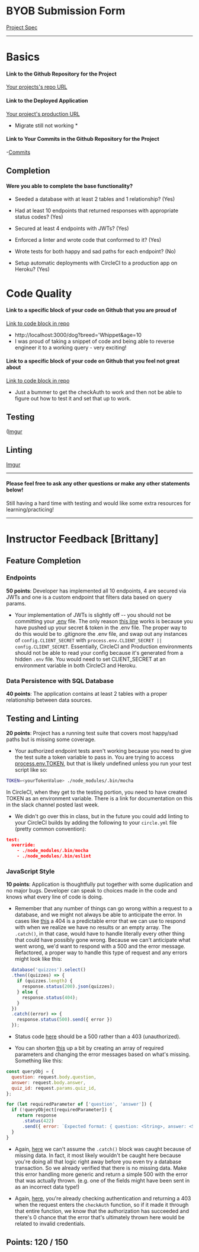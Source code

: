 # BYOB Submission Form

[Project Spec](http://frontend.turing.io/projects/build-your-own-backend.html)

------

# Basics

#### Link to the Github Repository for the Project
[Your projects's repo URL](https://github.com/marissa27/trivia-time)

#### Link to the Deployed Application
[Your project's production URL](https://thetriviabackend.herokuapp.com/)
* Migrate still not working *

#### Link to Your Commits in the Github Repository for the Project

-[Commits](https://github.com/marissa27/trivia-time/commits/master)

## Completion

#### Were you able to complete the base functionality?

* Seeded a database with at least 2 tables and 1 relationship?
(Yes)

* Had at least 10 endpoints that returned responses with appropriate status codes?
(Yes)

* Secured at least 4 endpoints with JWTs?
(Yes)

* Enforced a linter and wrote code that conformed to it?
(Yes)

* Wrote tests for both happy and sad paths for each endpoint?
(No)

* Setup automatic deployments with CircleCI to a production app on Heroku?
(Yes)

# Code Quality

#### Link to a specific block of your code on Github that you are proud of
[Link to code block in repo](https://github.com/marissa27/trivia-time/blob/master/server.js#L99-L109)

* http://localhost:3000/dog?breed='Whippet&age=10
* I was proud of taking a snippet of code and being able to reverse engineer it to a working query - very exciting!

#### Link to a specific block of your code on Github that you feel not great about
[Link to code block in repo](https://github.com/marissa27/trivia-time/blob/master/test/routes.spec.js#L274-L290)

* Just a bummer to get the checkAuth to work and then not be able to figure out how to test it and set that up to work. 

## Testing

([Imgur](http://i.imgur.com/003BTQx.png)

## Linting

[Imgur](http://i.imgur.com/yDKNidp.png)

-----

#### Please feel free to ask any other questions or make any other statements below!

Still having a hard time with testing and would like some extra resources for learning/practicing!

-----

# Instructor Feedback [Brittany]

## Feature Completion

### Endpoints
**50 points**: Developer has implemented all 10 endpoints, 4 are secured via JWTs and one is a custom endpoint that filters data based on query params.

* Your implementation of JWTs is slightly off -- you should not be committing your [.env](https://github.com/marissa27/trivia-time/blob/master/.env) file. The only reason [this line](https://github.com/marissa27/trivia-time/blob/master/server.js#L30) works is because you have pushed up your secret & token in the .env file. The proper way to do this would be to .gitignore the .env file, and swap out any instances of `config.CLIENT_SECRET` with `process.env.CLIENT_SECRET || config.CLIENT_SECRET`. Essentially, CircleCI and Production environments should not be able to read your config because it's generated from a hidden `.env` file. You would need to set CLIENT_SECRET at an environment variable in both CircleCI and Heroku.

### Data Persistence with SQL Database
**40 points**: The application contains at least 2 tables with a proper relationship between data sources.

## Testing and Linting

**20 points**: Project has a running test suite that covers most happy/sad paths but is missing some coverage.

* Your authorized endpoint tests aren't working because you need to give the test suite a token variable to pass in. You are trying to access [process.env.TOKEN](https://github.com/marissa27/trivia-time/blob/master/test/routes.spec.js#L239), but that is likely undefined unless you run your test script like so:

```bash
TOKEN=<yourTokenValue> ./node_modules/.bin/mocha
```

In CircleCI, when they get to the testing portion, you need to have created TOKEN as an environment variable. There is a link for documentation on this in the slack channel posted last week.

* We didn't go over this in class, but in the future you could add linting to your CircleCI builds by adding the following to your `circle.yml` file (pretty common convention):

```json
test:
  override:
    - ./node_modules/.bin/mocha
    - ./node_modules/.bin/eslint
```

### JavaScript Style
**10 points**: Application is thoughtfully put together with some duplication and no major bugs. Developer can speak to choices made in the code and knows what every line of code is doing.

* Remember that any number of things can go wrong within a request to a database, and we might not always be able to anticipate the error. In cases like [this](https://github.com/marissa27/trivia-time/blob/master/server.js#L55-L63) a 404 is a predictable error that we can use to respond with when we realize we have no results or an empty array. The `.catch()`, in that case, would have to handle literally every other thing that could have possibly gone wrong. Because we can't anticipate what went wrong, we'd want to respond with a 500 and the error message. Refactored, a proper way to handle this type of request and any errors might look like this:

```js
  database('quizzes').select()
  .then((quizzes) => {
    if (quizzes.length) {
      response.status(200).json(quizzes);
    } else {
      response.status(404);
    }
  })
  .catch((error) => {
    response.status(500).send({ error })
  });
```

* Status code [here](https://github.com/marissa27/trivia-time/blob/master/server.js#L129) should be a 500 rather than a 403 (unauthorized).

* You can shorten [this](https://github.com/marissa27/trivia-time/blob/master/server.js#L142-L149) up a bit by creating an array of required parameters and changing the error messages based on what's missing. Something like this:

```js
const queryObj = {
  question: request.body.question,
  answer: request.body.answer,
  quiz_id: request.params.quiz_id,
};

for (let requiredParameter of ['question', 'answer']) {
  if (!queryObject[requiredParameter]) {
    return response
      .status(422)
      .send({ error: `Expected format: { question: <String>, answer: <String> }. You're missing a "${requiredParameter}" property.` });
  }
}
```

* Again, [here](https://github.com/marissa27/trivia-time/blob/master/server.js#L159) we can't assume the `.catch()` block was caught because of missing data. In fact, it most likely wouldn't be caught here because you're doing all that logic right away before you even try a database transaction. So we already verified that there is no missing data. Make this error handling more generic and return a simple 500 with the error that was actually thrown. (e.g. one of the fields might have been sent in as an incorrect data type!)

* Again, [here](https://github.com/marissa27/trivia-time/blob/master/server.js#L194-L197), you're already checking authentication and returning a 403 when the request enters the `checkAuth` function, so if it made it through that entire function, we know that the authorization has succeeded and there's 0 chance that the error that's ultimately thrown here would be related to invalid credentials.

## Points: 120 / 150

